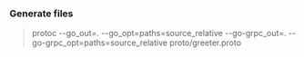 ### Generate files
> protoc --go_out=. --go_opt=paths=source_relative --go-grpc_out=. --go-grpc_opt=paths=source_relative proto/greeter.proto
